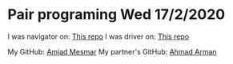 # Pair programing Wed 17/2/2020

I was navigator on: [This repo](https://github.com/AmjadMesmar/Guessing-Game/pull/1/commits)
I was driver on: [This repo](https://github.com/ahmad-arman/guessing-game/pull/1/commits)

My GitHub: [Amjad Mesmar](https://github.com/AmjadMesmar)
My partner's GitHub: [Ahmad Arman](https://github.com/ahmad-arman)
